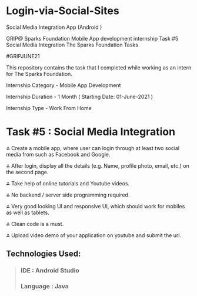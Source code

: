 # Login-via-Social-Sites
Social Media Integration App (Android )

GRIP@ Sparks Foundation  Mobile App development internship Task #5 Social Media Integration 
The Sparks Foundation Tasks

#GRIPJUNE21

This repository contains the task that I completed while working as an intern for The Sparks Foundation.

Internship Category - Mobile App Development

Internship Duration - 1 Month ( Starting Date: 01-June-2021 )

Internship Type - Work From Home



# Task #5 : Social Media Integration 


⁂ Create a mobile app, where user can login through at least
two social media from such as Facebook and Google.

⁂ After login, display all the details (e.g. Name, profile photo,
email, etc.) on the second page.

⁂ Take help of online tutorials and Youtube videos.

⁂ No backend / server side programming required.

⁂ Very good looking UI and responsive UI, which should work
for mobiles as well as tablets.

⁂ Clean code is a must.

⁂ Upload video demo of your application on youtube and
submit the url.

## Technologies Used:
>  ### IDE : Android Studio
> ### Language : Java
